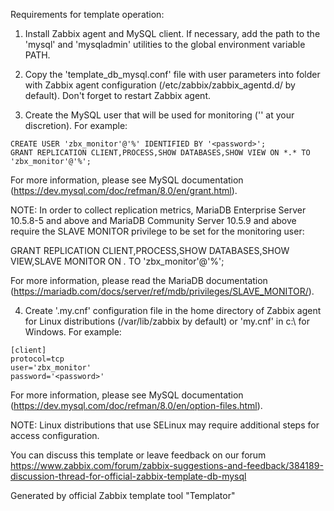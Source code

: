 Requirements for template operation:

1. Install Zabbix agent and MySQL client. If necessary, add the path to the 'mysql' and 'mysqladmin' utilities to the global environment variable PATH.

2. Copy the 'template_db_mysql.conf' file with user parameters into folder with Zabbix agent configuration (/etc/zabbix/zabbix_agentd.d/ by default). Don't forget to restart Zabbix agent.

3. Create the MySQL user that will be used for monitoring ('<password>' at your discretion). For example:
```
CREATE USER 'zbx_monitor'@'%' IDENTIFIED BY '<password>';
GRANT REPLICATION CLIENT,PROCESS,SHOW DATABASES,SHOW VIEW ON *.* TO 'zbx_monitor'@'%';
```
For more information, please see MySQL documentation (https://dev.mysql.com/doc/refman/8.0/en/grant.html).

NOTE: In order to collect replication metrics, MariaDB Enterprise Server 10.5.8-5 and above and MariaDB Community Server 10.5.9 and above require the SLAVE MONITOR privilege to be set for the monitoring user:

GRANT REPLICATION CLIENT,PROCESS,SHOW DATABASES,SHOW VIEW,SLAVE MONITOR ON *.* TO 'zbx_monitor'@'%';

For more information, please read the MariaDB documentation (https://mariadb.com/docs/server/ref/mdb/privileges/SLAVE_MONITOR/).

4. Create '.my.cnf' configuration file in the home directory of Zabbix agent for Linux distributions (/var/lib/zabbix by default) or 'my.cnf' in c:\ for Windows. For example:
```
[client]
protocol=tcp
user='zbx_monitor'
password='<password>'
```
For more information, please see MySQL documentation (https://dev.mysql.com/doc/refman/8.0/en/option-files.html).

NOTE: Linux distributions that use SELinux may require additional steps for access configuration.

You can discuss this template or leave feedback on our forum https://www.zabbix.com/forum/zabbix-suggestions-and-feedback/384189-discussion-thread-for-official-zabbix-template-db-mysql

Generated by official Zabbix template tool "Templator"
